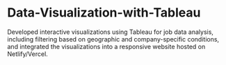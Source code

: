 # Data-Visualization-with-Tableau
Developed interactive visualizations using Tableau for job data analysis, including filtering based on geographic and company-specific conditions, and integrated the visualizations into a responsive website hosted on Netlify/Vercel.
